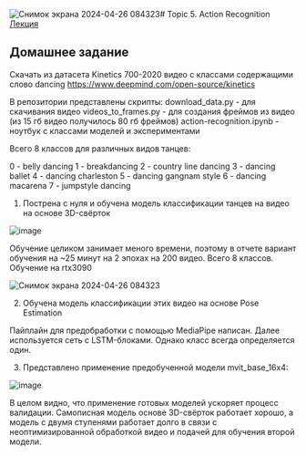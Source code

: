 ![Снимок экрана 2024-04-26 084323](https://github.com/Sergey-Kit/computer-vision-technology/assets/82327055/17fcfa60-1b05-4a54-a48f-088d41c63f1d)# Topic 5. Action Recognition
[Лекция](https://disk.yandex.ru/d/JHwZXroTqgW-HA/%D0%A2%D0%B5%D1%85%D0%BD%D0%BE%D0%BB%D0%BE%D0%B3%D0%B8%D0%B8%20CV/2023_05_24_17_14_%D0%A2%D0%B5%D1%85%D0%BD%D0%BE%D0%BB%D0%BE%D0%B3%D0%B8%D0%B8_CV%2C_%D0%98%D0%9C%D0%9E%2C_%D0%B2%D0%B5%D1%81%D0%BD%D0%B0_2023.mp4)

## Домашнее задание
Скачать из датасета Kinetics 700-2020 видео с классами содержащими слово dancing
https://www.deepmind.com/open-source/kinetics

В репозитории представлены скрипты: 
 download_data.py - для скачивания видео
 videos_to_frames.py - для создания фреймов из видео (из 15 гб видео получилось 80 гб фреймов)
 action-recognition.ipynb - ноутбук с классами моделей и экспериментами
 
Всего 8 классов для различных видов танцев:

 0 - belly dancing
 1 - breakdancing
 2 - country line dancing
 3 - dancing ballet
 4 - dancing charleston
 5 - dancing gangnam style
 6 - dancing macarena
 7 - jumpstyle dancing

 1. Пострена с нуля и обучена модель классификации танцев на видео на основе 3D-свёрток

 ![image](https://github.com/Sergey-Kit/computer-vision-technology/assets/82327055/633c405d-5c5e-4886-a8db-b2b5043ff798)

Обучение целиком занимает меного времени, поэтому в отчете вариант обучения на ~25 минут на 2 эпохах на 200 видео. Всего 8 классов. Обучение на rtx3090

![Снимок экрана 2024-04-26 084323](https://github.com/Sergey-Kit/computer-vision-technology/assets/82327055/818e0e00-6a53-4eaa-b656-db33aaed24ec)
 
 2. Обучена модель классификации этих видео на основе Pose Estimation 

Пайплайн для предобработки с помощью MediaPipe написан. Далее используется сеть с LSTM-блоками.
Однако класс всегда определяется один. 

 3. Представлено применение предобученной модели mvit_base_16x4:

![image](https://github.com/Sergey-Kit/computer-vision-technology/assets/82327055/ee434960-e2a9-43d5-abb1-26cc7a815375)

В целом видно, что применение готовых моделей ускоряет процесс валидации. Самописная модель основе 3D-свёрток работает хорошо, а модель с двумя ступенями работает долго в связи с неоптимизированной обработкой видео и подачей для обучения второй модели. 
